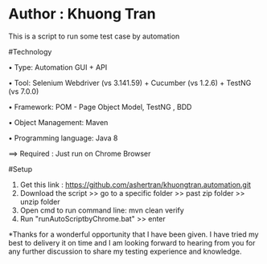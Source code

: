 # Author : Khuong Tran

This is a script to run some test case by automation

#Technology

•	Type: Automation GUI + API

•	Tool: Selenium Webdriver (vs 3.141.59) + Cucumber (vs 1.2.6) + TestNG (vs 7.0.0)

•	Framework: POM - Page Object Model, TestNG , BDD

•	Object Management: Maven

•	Programming language: Java 8

==> Required : Just run on Chrome Browser

#Setup
1.	Get this link : https://github.com/ashertran/khuongtran.automation.git
2.	Download the script >> go to a specific folder >> past zip folder >> unzip folder
3.	Open cmd to run command line: mvn clean verify
4. Run "runAutoScriptbyChrome.bat" >> enter


*Thanks for a wonderful opportunity that I have been given. I have tried my best to delivery it on time and I am looking forward to hearing from you for any further discussion to share my testing experience and knowledge.

